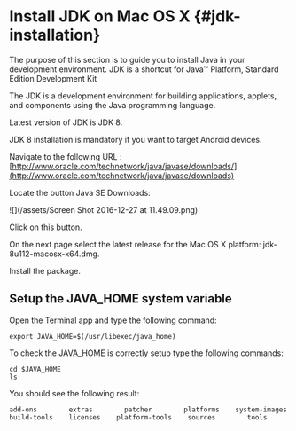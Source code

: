 # Install JDK on Mac OS X {#jdk-installation}

The purpose of this section is to guide you to install Java in your development environment. JDK is a shortcut for Java™ Platform, Standard Edition Development Kit

The JDK is a development environment for building applications, applets, and components using the Java programming language.

Latest version of JDK is JDK 8.

JDK 8 installation is mandatory if you want to target Android devices.

Navigate to the following URL :[http://www.oracle.com/technetwork/java/javase/downloads/](http://www.oracle.com/technetwork/java/javase/downloads)

Locate the button Java SE Downloads:

![](/assets/Screen Shot 2016-12-27 at 11.49.09.png)

Click on this button.

On the next page select the latest release for the Mac OS X platform: jdk-8u112-macosx-x64.dmg.

Install the package.

## Setup the JAVA\_HOME system variable



Open the Terminal app and type the following command:

```
export JAVA_HOME=$(/usr/libexec/java_home)
```

To check the JAVA\_HOME is correctly setup type the following commands:

```
cd $JAVA_HOME
ls
```

You should see the following result:

```
add-ons        extras        patcher        platforms    system-images
build-tools    licenses    platform-tools    sources        tools
```





